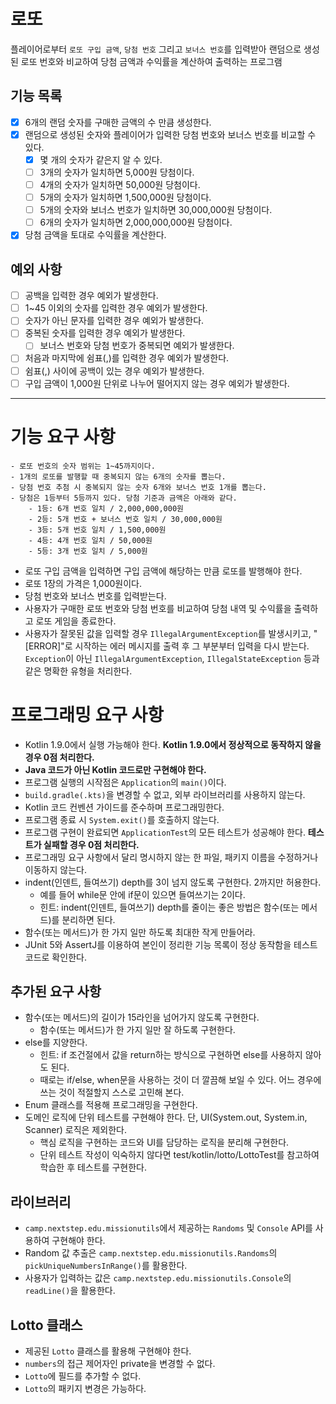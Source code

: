 # 로또

플레이어로부터 `로또 구입 금액`, `당첨 번호` 그리고 `보너스 번호`를 입력받아 랜덤으로 생성된 로또 번호와 비교하여 당첨 금액과 수익률을 계산하여 출력하는 프로그램

## 기능 목록
- [x] 6개의 랜덤 숫자를 구매한 금액의 수 만큼 생성한다.
- [x] 랜덤으로 생성된 숫자와 플레이어가 입력한 당첨 번호와 보너스 번호를 비교할 수 있다.
  - [x] 몇 개의 숫자가 같은지 알 수 있다.
  - [ ] 3개의 숫자가 일치하면 5,000원 당첨이다.
  - [ ] 4개의 숫자가 일치하면 50,000원 당첨이다.
  - [ ] 5개의 숫자가 일치하면 1,500,000원 당첨이다.
  - [ ] 5개의 숫자와 보너스 번호가 일치하면 30,000,000원 당첨이다.
  - [ ] 6개의 숫자가 일치하면 2,000,000,000원 당첨이다.
- [x] 당첨 금액을 토대로 수익률을 계산한다.

## 예외 사항
- [ ] 공백을 입력한 경우 예외가 발생한다.
- [ ] 1~45 이외의 숫자를 입력한 경우 예외가 발생한다.
- [ ] 숫자가 아닌 문자를 입력한 경우 예외가 발생한다.
- [ ] 중복된 숫자를 입력한 경우 예외가 발생한다.
  - [ ] 보너스 번호와 당첨 번호가 중복되면 예외가 발생한다.
- [ ] 처음과 마지막에 쉼표(,)를 입력한 경우 예외가 발생한다.
- [ ] 쉼표(,) 사이에 공백이 있는 경우 예외가 발생한다.
- [ ] 구입 금액이 1,000원 단위로 나누어 떨어지지 않는 경우 예외가 발생한다.

---

# 기능 요구 사항
```
- 로또 번호의 숫자 범위는 1~45까지이다.
- 1개의 로또를 발행할 때 중복되지 않는 6개의 숫자를 뽑는다.
- 당첨 번호 추첨 시 중복되지 않는 숫자 6개와 보너스 번호 1개를 뽑는다.
- 당첨은 1등부터 5등까지 있다. 당첨 기준과 금액은 아래와 같다.
    - 1등: 6개 번호 일치 / 2,000,000,000원
    - 2등: 5개 번호 + 보너스 번호 일치 / 30,000,000원
    - 3등: 5개 번호 일치 / 1,500,000원
    - 4등: 4개 번호 일치 / 50,000원
    - 5등: 3개 번호 일치 / 5,000원
```

- 로또 구입 금액을 입력하면 구입 금액에 해당하는 만큼 로또를 발행해야 한다.
- 로또 1장의 가격은 1,000원이다.
- 당첨 번호와 보너스 번호를 입력받는다.
- 사용자가 구매한 로또 번호와 당첨 번호를 비교하여 당첨 내역 및 수익률을 출력하고 로또 게임을 종료한다.
- 사용자가 잘못된 값을 입력할 경우 `IllegalArgumentException`를 발생시키고, "[ERROR]"로 시작하는 에러 메시지를 출력 후 그 부분부터 입력을 다시 받는다.  
`Exception`이 아닌 `IllegalArgumentException`, `IllegalStateException` 등과 같은 명확한 유형을 처리한다.

# 프로그래밍 요구 사항

- Kotlin 1.9.0에서 실행 가능해야 한다. **Kotlin 1.9.0에서 정상적으로 동작하지 않을 경우 0점 처리한다.** 
- **Java 코드가 아닌 Kotlin 코드로만 구현해야 한다.** 
- 프로그램 실행의 시작점은 `Application`의 `main()`이다. 
- `build.gradle(.kts)`을 변경할 수 없고, 외부 라이브러리를 사용하지 않는다. 
- Kotlin 코드 컨벤션 가이드를 준수하며 프로그래밍한다. 
- 프로그램 종료 시 `System.exit()`를 호출하지 않는다. 
- 프로그램 구현이 완료되면 `ApplicationTest`의 모든 테스트가 성공해야 한다. **테스트가 실패할 경우 0점 처리한다.** 
- 프로그래밍 요구 사항에서 달리 명시하지 않는 한 파일, 패키지 이름을 수정하거나 이동하지 않는다. 
- indent(인덴트, 들여쓰기) depth를 3이 넘지 않도록 구현한다. 2까지만 허용한다.
  - 예를 들어 while문 안에 if문이 있으면 들여쓰기는 2이다.
  - 힌트: indent(인덴트, 들여쓰기) depth를 줄이는 좋은 방법은 함수(또는 메서드)를 분리하면 된다. 
- 함수(또는 메서드)가 한 가지 일만 하도록 최대한 작게 만들어라.
- JUnit 5와 AssertJ를 이용하여 본인이 정리한 기능 목록이 정상 동작함을 테스트 코드로 확인한다.

## 추가된 요구 사항
- 함수(또는 메서드)의 길이가 15라인을 넘어가지 않도록 구현한다. 
  - 함수(또는 메서드)가 한 가지 일만 잘 하도록 구현한다. 
- else를 지양한다. 
  - 힌트: if 조건절에서 값을 return하는 방식으로 구현하면 else를 사용하지 않아도 된다. 
  - 때로는 if/else, when문을 사용하는 것이 더 깔끔해 보일 수 있다. 어느 경우에 쓰는 것이 적절할지 스스로 고민해 본다. 
- Enum 클래스를 적용해 프로그래밍을 구현한다. 
- 도메인 로직에 단위 테스트를 구현해야 한다. 단, UI(System.out, System.in, Scanner) 로직은 제외한다. 
  - 핵심 로직을 구현하는 코드와 UI를 담당하는 로직을 분리해 구현한다. 
  - 단위 테스트 작성이 익숙하지 않다면 test/kotlin/lotto/LottoTest를 참고하여 학습한 후 테스트를 구현한다.

## 라이브러리
- `camp.nextstep.edu.missionutils`에서 제공하는 `Randoms` 및 `Console` API를 사용하여 구현해야 한다. 
- Random 값 추출은 `camp.nextstep.edu.missionutils.Randoms`의 `pickUniqueNumbersInRange()`를 활용한다. 
- 사용자가 입력하는 값은 `camp.nextstep.edu.missionutils.Console`의 `readLine()`을 활용한다.

## Lotto 클래스
- 제공된 `Lotto` 클래스를 활용해 구현해야 한다. 
- `numbers`의 접근 제어자인 private을 변경할 수 없다. 
- `Lotto`에 필드를 추가할 수 없다. 
- `Lotto`의 패키지 변경은 가능하다.